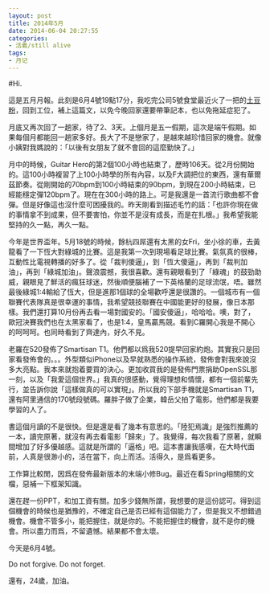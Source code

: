 ```yaml
---
layout: post
title: 2014年5月
date: 2014-06-04 20:27:55
categories:
- 活着/still alive
tags:
- 月记
---
```

#Hi.

這是五月月報。此刻是6月4號19點17分，我吃完公司5號食堂最近火了一把的[土豆粉](http://v.youku.com/v_show/id_XNzE4ODI1NjA0.html)，回到工位，補上這篇文，以免今晚回家還要帶筆記本，也以免拖延症犯了。

月底又再次回了一趟家，待了2、3天。上個月是五一假期，這次是端午假期。如果每個月都能回一趟家多好。長大了不是戀家了，是越來越珍惜回家的機會。就像小姨對我媽說的：「以後有女朋友了就不會回的這麼勤快了。」

月中的時候，Guitar Hero的第2個100小時也結束了，歷時106天。從2月份開始的。這100小時複習了上100小時學的所有內容，以及F大調把位的東西，還有華爾茲節奏。從剛開始的70bpm到100小時結束的90bpm，到現在200小時結束，已經能穩定彈120bpm了。現在在300小時的路上。可是我還是一首流行歌曲都不會彈。但是好像這也沒什麼可困擾我的。昨天剛看到描述毛竹的話：「也許你現在做的事情拿不到成果，但不要害怕，你並不是沒有成長，而是在扎根。」我希望我能堅持的久一點，再久一點。

今年是世界盃年。5月18號的時候，餘杭四屌還有太黑的女Fri，坐小徐的車，去黃龍看了一下恆大對綠城的比賽。這是我第一次到現場看足球比賽。氣氛真的很棒，互動性比電視轉播的好多了。從「裁判傻逼」，到「恆大傻逼」，再到「裁判加油」，再到「綠城加油」。聲浪震撼，我很喜歡。還有親眼看到了「綠魂」的鼓勁助威，親眼見了鮮活的瘋狂球迷，然後順便腦補了一下英格蘭的足球流氓，唔。雖然最後綠城1:4輸給了恆大，但是進那1個球的全場歡呼還是很讚的。一個城市有一個聯賽代表隊真是很幸運的事情，我希望競技聯賽在中國能更好的發展，像日本那樣。我們還打算10月份再去看一場對國安的。「國安傻逼」，哈哈哈。噢，對了，歐冠決賽我們也在太黑家看了，也是1:4，皇馬贏馬競。看到C羅開心我是不開心的呵呵呵。也同時看到了齊達內，好久不見。

老羅在520發佈了Smartisan T1。他們都以爲我520提早回家約炮。其實我只是回家看發佈會的。。。外型類似iPhone以及早就熟悉的操作系統，發佈會對我來說沒多大亮點。我本來就抱着要買的決心。更加收買我的是發佈門票捐助OpenSSL那一刻，以及「我愛這個世界。」我真的很感動，覺得理想和情懷，都有一個前輩先行，並告訴你說「這樣做真的可以實現」。所以我的下部手機就是Smartisan T1，還有阿里通信的170號段號碼。羅胖子做了企業，韓岳父拍了電影。他們都是我要學習的人了。

書這個月讀的不是很快。但是還是看了幾本有意思的。「陸犯焉識」是強烈推薦的一本，讀完原著，就沒有再去看電影「歸來」了。我覺得，每次我看了原著，就瞬間增加了好多優越感。這就是所謂的「逼格」吧。這本書讓我感嘆，在大時代面前，人真是很渺小的，活在當下，向上而活。活得久，是爲看更多。

工作算比較閒，因爲在發佈最新版本的末端小修Bug。最近在看Spring相關的文檔，惡補一下框架知識。

還在趕一份PPT，和加工資有關。加多少錢無所謂，我想要的是這份認可。得到這個機會的時候也是猶豫的，不確定自己是否已經有這個能力了，但是我又不想錯過機會。機會不管多小，能把握住，就是你的。不能把握住的機會，就不是你的機會。所以盡力而爲，不留遺憾。結果都不會太壞。

今天是6月4號。

Do not forgive. Do not forget.

還有，24歲，加油。





